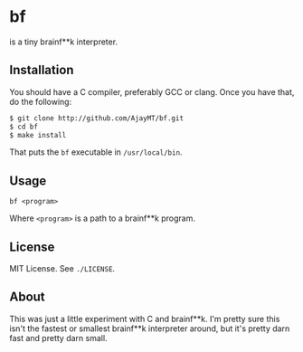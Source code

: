 
# bf
is a tiny brainf\*\*k interpreter.

## Installation
You should have a C compiler, preferably GCC or clang. Once you have that, do the following:

```sh
$ git clone http://github.com/AjayMT/bf.git
$ cd bf
$ make install
```

That puts the `bf` executable in `/usr/local/bin`.

## Usage

```
bf <program>
```

Where `<program>` is a path to a brainf\*\*k program.

## License
MIT License. See `./LICENSE`.

## About
This was just a little experiment with C and brainf\*\*k. I'm pretty sure this isn't the fastest or smallest brainf\*\*k interpreter around, but it's pretty darn fast and pretty darn small.
